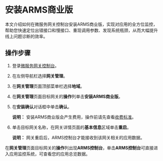 # 安装ARMS商业版

本文介绍如何在微服务网关控制台安装ARMS商业版，实现对应用的全方位监控，帮助您快速定位出错接口和慢接口、重现调用参数、发现系统瓶颈，从而大幅提升线上问题诊断的效率。

## 操作步骤

1.  登录[微服务网关控制台](https://microgw.console.aliyun.com)。

2.  在左侧导航栏选择**网关管理**。

3.  在**网关管理**页面顶部菜单栏选择**地域**。

4.  在**网关管理**页面目标网关的**操作**列单击**安装ARMS商业版**。

5.  在**安装确认**对话框中单击**确认**。

    **说明：** 安装ARMS商业版会产生费用，操作前请先查看[收费标准](https://www.aliyun.com/price/product?spm=5176.microgateway.0.0.21854db4my8DsW#/arms/detail)。

6.  单击目标网关名称，在网关详情页面的**基本信息**区域单击**重启**。

    **说明：** 网关重启后，ARMS控制台才能接收到该网关相关的应用数据。


在**网关管理**页面目标网关的**操作**列出现**ARMS控制台**，单击**ARMS控制台**可直接进入应用监控系统，可查看您的应用总览数据。

